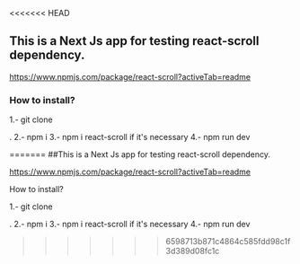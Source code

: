 <<<<<<< HEAD
## This is a Next Js app for testing react-scroll dependency.

https://www.npmjs.com/package/react-scroll?activeTab=readme

### How to install?



1.- git clone <Main URL> .
2.- npm i
3.- npm i react-scroll if it's necessary
4.- npm run dev

=======
##This is a Next Js app for testing react-scroll dependency.

https://www.npmjs.com/package/react-scroll?activeTab=readme

How to install?

1.- git clone <Main URL> .
2.- npm i
3.- npm i react-scroll if it's necessary
4.- npm run dev

>>>>>>> 6598713b871c4864c585fdd98c1f3d389d08fc1c
